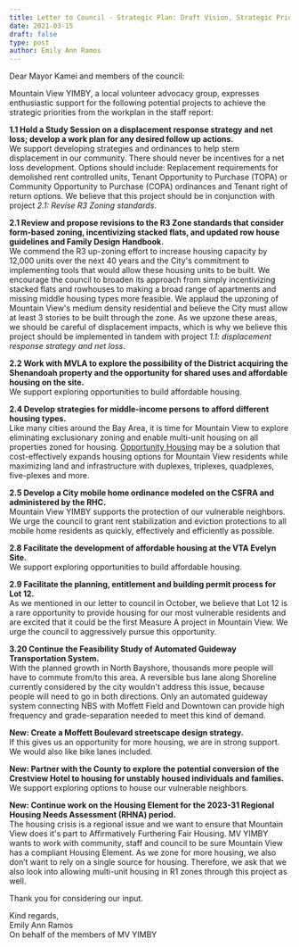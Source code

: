 ```yaml
---
title: Letter to Council - Strategic Plan: Draft Vision, Strategic Priorities, and Potential Projects
date: 2021-03-15
draft: false
type: post
author: Emily Ann Ramos
---
```


Dear Mayor Kamei and members of the council:  
  
Mountain View YIMBY, a local volunteer advocacy group, expresses enthusiastic support for the following potential projects to achieve the strategic priorities from the workplan in the staff report:  
  
**1.1 Hold a Study Session on a displacement response strategy and net loss; develop a work plan for any desired follow up actions.**  
We support developing strategies and ordinances to help stem displacement in our community. There should never be incentives for a net loss development. Options should include: Replacement requirements for demolished rent controlled units, Tenant Opportunity to Purchase (TOPA) or Community Opportunity to Purchase (COPA) ordinances and Tenant right of return options. We believe that this project should be in conjunction with project *2.1: Revise R3 Zoning standards*.  
  
**2.1 Review and propose revisions to the R3 Zone standards that consider form-based zoning, incentivizing stacked flats, and updated row house guidelines and Family Design Handbook.**  
We commend the R3 up-zoning effort to increase housing capacity by 12,000 units over the next 40 years and the City's commitment to implementing tools that would allow these housing units to be built. We encourage the council to broaden its approach from simply incentivizing stacked flats and rowhouses to making a broad range of apartments and missing middle housing types more feasible. We applaud the upzoning of Mountain View's medium density residential and believe the City must allow at least 3 stories to be built through the zone. As we upzone these areas, we should be careful of displacement impacts, which is why we believe this project should be implemented in tandem with project *1.1: displacement response strategy and net loss*.   
  
**2.2 Work with MVLA to explore the possibility of the District acquiring the Shenandoah property and the opportunity for shared uses and affordable housing on the site.**  
We support exploring opportunities to build affordable housing.  
  
**2.4 Develop strategies for middle-income persons to afford different housing types.**  
Like many cities around the Bay Area, it is time for Mountain View to explore eliminating exclusionary zoning and enable multi-unit housing on all properties zoned for housing. [Opportunity Housing] may be a solution that cost-effectively expands housing options for Mountain View residents while maximizing land and infrastructure with duplexes, triplexes, quadplexes, five-plexes and more.  
  
**2.5 Develop a City mobile home ordinance modeled on the CSFRA and administered by the RHC.**  
Mountain View YIMBY supports the protection of our vulnerable neighbors. We urge the council to grant rent stabilization and eviction protections to all mobile home residents as quickly, effectively and efficiently as possible.  
  
**2.8 Facilitate the development of affordable housing at the VTA Evelyn Site.**  
We support exploring opportunities to build affordable housing.  
  
**2.9 Facilitate the planning, entitlement and building permit process for Lot 12.**  
As we mentioned in our letter to council in October, we believe that Lot 12 is a rare opportunity to provide housing for our most vulnerable residents and are excited that it could be the first Measure A project in Mountain View. We urge the council to aggressively pursue this opportunity.  
  
**3.20 Continue the Feasibility Study of Automated Guideway Transportation System.**  
With the planned growth in North Bayshore, thousands more people will have to commute from/to this area. A reversible bus lane along Shoreline currently considered by the city wouldn't address this issue, because people will need to go in both directions. Only an automated guideway system connecting NBS with Moffett Field and Downtown can provide high frequency and grade-separation needed to meet this kind of demand.  
  
**New: Create a Moffett Boulevard streetscape design strategy.**  
If this gives us an opportunity for more housing, we are in strong support. We would also like bike lanes included.  
  
**New: Partner with the County to explore the potential conversion of the Crestview Hotel to housing for unstably housed individuals and families.**  
We support exploring options to house our vulnerable neighbors.   
  
**New: Continue work on the Housing Element for the 2023-31 Regional Housing Needs Assessment (RHNA) period.**  
The housing crisis is a regional issue and we want to ensure that Mountain View does it's part to Affirmatively Furthering Fair Housing. MV YIMBY wants to work with community, staff and council to be sure Mountain View has a compliant Housing Element. As we zone for more housing, we also don’t want to rely on a single source for housing. Therefore, we ask that we also look into allowing multi-unit housing in R1 zones through this project as well.  
  
Thank you for considering our input.  
  
Kind regards,  
Emily Ann Ramos  
On behalf of the members of MV YIMBY  

[Opportunity Housing]:https://mv-voice.com/news/2021/02/04/google-submits-plans-to-build-7000-homes-in-north-bayshore-the-largest-project-in-citys-history